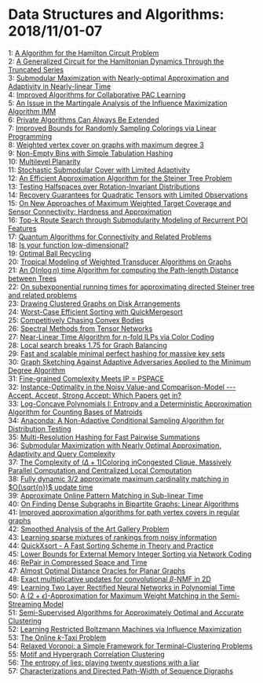 # Data Structures and Algorithms: 2018/11/01-07  
1: [A Algorithm for the Hamilton Circuit Problem](https://doi.org/10.48550/arXiv.1401.6423)  
2: [A Generalized Circuit for the Hamiltonian Dynamics Through the Truncated  Series](https://doi.org/10.48550/arXiv.1801.09720)  
3: [Submodular Maximization with Nearly-optimal Approximation and Adaptivity  in Nearly-linear Time](https://doi.org/10.48550/arXiv.1804.05379)  
4: [Improved Algorithms for Collaborative PAC Learning](https://doi.org/10.48550/arXiv.1805.08356)  
5: [An Issue in the Martingale Analysis of the Influence Maximization  Algorithm IMM](https://doi.org/10.48550/arXiv.1808.09363)  
6: [Private Algorithms Can Always Be Extended](https://doi.org/10.48550/arXiv.1810.12518)  
7: [Improved Bounds for Randomly Sampling Colorings via Linear Programming](https://doi.org/10.48550/arXiv.1810.12980)  
8: [Weighted vertex cover on graphs with maximum degree 3](https://doi.org/10.48550/arXiv.1810.12982)  
9: [Non-Empty Bins with Simple Tabulation Hashing](https://doi.org/10.48550/arXiv.1810.13187)  
10: [Multilevel Planarity](https://doi.org/10.48550/arXiv.1810.13297)  
11: [Stochastic Submodular Cover with Limited Adaptivity](https://doi.org/10.48550/arXiv.1810.13351)  
12: [An Efficient Approximation Algorithm for the Steiner Tree Problem](https://doi.org/10.48550/arXiv.1709.03867)  
13: [Testing Halfspaces over Rotation-Invariant Distributions](https://doi.org/10.48550/arXiv.1811.00139)  
14: [Recovery Guarantees for Quadratic Tensors with Limited Observations](https://doi.org/10.48550/arXiv.1811.00148)  
15: [On New Approaches of Maximum Weighted Target Coverage and Sensor  Connectivity: Hardness and Approximation](https://doi.org/10.48550/arXiv.1811.00487)  
16: [Top-k Route Search through Submodularity Modeling of Recurrent POI  Features](https://doi.org/10.48550/arXiv.1710.03852)  
17: [Quantum Algorithms for Connectivity and Related Problems](https://doi.org/10.48550/arXiv.1804.10591)  
18: [Is your function low-dimensional?](https://doi.org/10.48550/arXiv.1806.10057)  
19: [Optimal Ball Recycling](https://doi.org/10.48550/arXiv.1807.01804)  
20: [Tropical Modeling of Weighted Transducer Algorithms on Graphs](https://doi.org/10.48550/arXiv.1811.00573)  
21: [An $O(n \log n)$ time Algorithm for computing the Path-length Distance  between Trees](https://doi.org/10.48550/arXiv.1811.00619)  
22: [On subexponential running times for approximating directed Steiner tree  and related problems](https://doi.org/10.48550/arXiv.1811.00710)  
23: [Drawing Clustered Graphs on Disk Arrangements](https://doi.org/10.48550/arXiv.1811.00785)  
24: [Worst-Case Efficient Sorting with QuickMergesort](https://doi.org/10.48550/arXiv.1811.00833)  
25: [Competitively Chasing Convex Bodies](https://doi.org/10.48550/arXiv.1811.00887)  
26: [Spectral Methods from Tensor Networks](https://doi.org/10.48550/arXiv.1811.00944)  
27: [Near-Linear Time Algorithm for n-fold ILPs via Color Coding](https://doi.org/10.48550/arXiv.1811.00950)  
28: [Local search breaks 1.75 for Graph Balancing](https://doi.org/10.48550/arXiv.1811.00955)  
29: [Fast and scalable minimal perfect hashing for massive key sets](https://doi.org/10.48550/arXiv.1702.03154)  
30: [Graph Sketching Against Adaptive Adversaries Applied to the Minimum  Degree Algorithm](https://doi.org/10.48550/arXiv.1804.04239)  
31: [Fine-grained Complexity Meets IP = PSPACE](https://doi.org/10.48550/arXiv.1805.02351)  
32: [Instance-Optimality in the Noisy Value-and Comparison-Model --- Accept,  Accept, Strong Accept: Which Papers get in?](https://doi.org/10.48550/arXiv.1806.08182)  
33: [Log-Concave Polynomials I: Entropy and a Deterministic Approximation  Algorithm for Counting Bases of Matroids](https://doi.org/10.48550/arXiv.1807.00929)  
34: [Anaconda: A Non-Adaptive Conditional Sampling Algorithm for Distribution  Testing](https://doi.org/10.48550/arXiv.1807.06168)  
35: [Multi-Resolution Hashing for Fast Pairwise Summations](https://doi.org/10.48550/arXiv.1807.07635)  
36: [Submodular Maximization with Nearly Optimal Approximation, Adaptivity  and Query Complexity](https://doi.org/10.48550/arXiv.1807.07889)  
37: [The Complexity of $(\Delta + 1)$Coloring inCongested Clique, Massively  Parallel Computation,and Centralized Local Computation](https://doi.org/10.48550/arXiv.1808.08419)  
38: [Fully dynamic $3/2$ approximate maximum cardinality matching in  $O(\sqrt{n})$ update time](https://doi.org/10.48550/arXiv.1810.01073)  
39: [Approximate Online Pattern Matching in Sub-linear Time](https://doi.org/10.48550/arXiv.1810.03551)  
40: [On Finding Dense Subgraphs in Bipartite Graphs: Linear Algorithms](https://doi.org/10.48550/arXiv.1810.06809)  
41: [Improved approximation algorithms for path vertex covers in regular  graphs](https://doi.org/10.48550/arXiv.1811.01162)  
42: [Smoothed Analysis of the Art Gallery Problem](https://doi.org/10.48550/arXiv.1811.01177)  
43: [Learning sparse mixtures of rankings from noisy information](https://doi.org/10.48550/arXiv.1811.01216)  
44: [QuickXsort - A Fast Sorting Scheme in Theory and Practice](https://doi.org/10.48550/arXiv.1811.01259)  
45: [Lower Bounds for External Memory Integer Sorting via Network Coding](https://doi.org/10.48550/arXiv.1811.01313)  
46: [RePair in Compressed Space and Time](https://doi.org/10.48550/arXiv.1811.01472)  
47: [Almost Optimal Distance Oracles for Planar Graphs](https://doi.org/10.48550/arXiv.1811.01551)  
48: [Exact multiplicative updates for convolutional $\beta$-NMF in 2D](https://doi.org/10.48550/arXiv.1811.01661)  
49: [Learning Two Layer Rectified Neural Networks in Polynomial Time](https://doi.org/10.48550/arXiv.1811.01885)  
50: [A $(2+\epsilon)$-Approximation for Maximum Weight Matching in the  Semi-Streaming Model](https://doi.org/10.48550/arXiv.1702.04536)  
51: [Semi-Supervised Algorithms for Approximately Optimal and Accurate  Clustering](https://doi.org/10.48550/arXiv.1803.00926)  
52: [Learning Restricted Boltzmann Machines via Influence Maximization](https://doi.org/10.48550/arXiv.1805.10262)  
53: [The Online $k$-Taxi Problem](https://doi.org/10.48550/arXiv.1807.06645)  
54: [Relaxed Voronoi: a Simple Framework for Terminal-Clustering Problems](https://doi.org/10.48550/arXiv.1809.00942)  
55: [Motif and Hypergraph Correlation Clustering](https://doi.org/10.48550/arXiv.1811.02089)  
56: [The entropy of lies: playing twenty questions with a liar](https://doi.org/10.48550/arXiv.1811.02177)  
57: [Characterizations and Directed Path-Width of Sequence Digraphs](https://doi.org/10.48550/arXiv.1811.02259)  